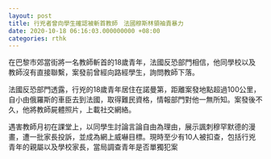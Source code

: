 ```yaml
---
layout: post
title: 行兇者曾向學生確認被斬首教師　法國穆斯林領袖責暴力
date: 2020-10-18 06:16:03.000000000 +08:00
categories: rthk
---
```


在巴黎市郊當街將一名教師斬首的18歲青年，法國反恐部門相信，他同學校以及教師沒有直接聯繫，案發前曾經向路經學生，詢問教師下落。

法國反恐部門透露，行兇的18歲青年居住在諾曼第，距離案發地點超過100公里，自小由俄羅斯的車臣去到法國，取得難民資格，情報部門對他一無所知。案發後不久，他將教師屍體照片，上載社交網絡。

遇害教師月初在課堂上，以同學生討論言論自由為理由，展示諷刺穆罕默德的漫畫，遭一批家長投訴，並成為網上威嚇目標。現時至少有10人被扣查，包括行兇青年的親屬以及學校家長，當局調查青年是否單獨犯案
